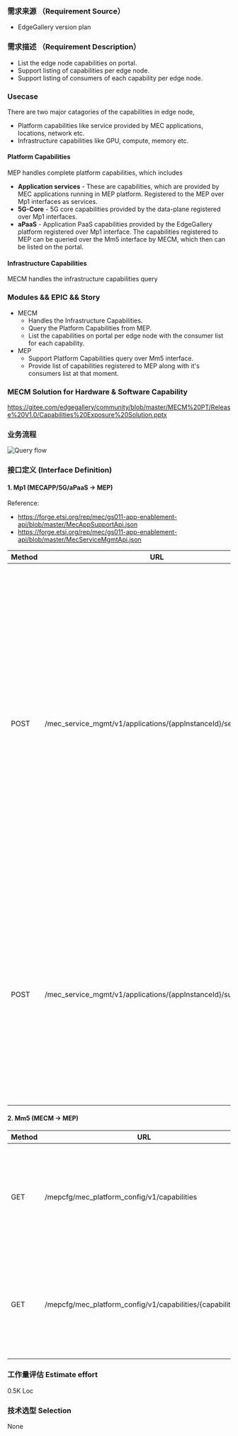 ### 需求来源 （Requirement Source）

- EdgeGallery version plan


### 需求描述 （Requirement Description）
- List the edge node capabilities on portal.
- Support listing of capabilities per edge node.
- Support listing of consumers of each capability per edge node.


### Usecase
There are two major catagories of the capabilities in edge node, 
- Platform capabilities like service provided by MEC applications, locations, network etc.
- Infrastructure capabilities like GPU, compute, memory etc.

#### Platform Capabilities
MEP handles complete platform capabilities, which includes
- **Application services** - These are capabilities, which are provided by MEC applications running in MEP platform. Registered to the MEP over Mp1 interfaces as services.
- **5G-Core** - 5G core capabilities provided by the data-plane registered over Mp1 interfaces.
- **aPaaS** - Application PaaS capabilities provided by the EdgeGallery platform registered over Mp1 interface.
The capabilities registered to MEP can be queried over the Mm5 interface by MECM, which then can be listed on the portal.

#### Infrastructure Capabilities
MECM handles the infrastructure capabilities query

### Modules && EPIC && Story
- MECM 
    - Handles the Infrastructure Capabilities.
    - Query the Platform Capabilities from MEP.
    - List the capabilities on portal per edge node with the consumer list for each capability.
- MEP 
    - Support Platform Capabilities query over Mm5 interface.
    - Provide list of capabilities registered to MEP along with it's consumers list at that moment.

### MECM Solution for Hardware & Software Capability
https://gitee.com/edgegallery/community/blob/master/MECM%20PT/Release%20V1.0/Capabilities%20Exposure%20Solution.pptx


### 业务流程
![Query flow](https://images.gitee.com/uploads/images/2020/1029/152205_3918141b_7625394.png "quwery_flow1.png")

### 接口定义 (Interface Definition)
#### 1. Mp1 (MECAPP/5G/aPaaS -> MEP)
Reference: 
- https://forge.etsi.org/rep/mec/gs011-app-enablement-api/blob/master/MecAppSupportApi.json
- https://forge.etsi.org/rep/mec/gs011-app-enablement-api/blob/master/MecServiceMgmtApi.json
  
|  Method | URL  | Body|
|---|---|---|
| POST  | /mec_service_mgmt/v1/applications/{appInstanceId}/services  | <pre>{<br>  "serName": "ExampleService",<br>  "serCategory": {<br>    "href": "/example/catalogue1",<br>    "id": "id12345",<br>    "name": "RNI",<br>    "version": "version1"<br>  },<br>  "version": "ServiceVersion1",<br>  "state": "ACTIVE",<br>  "transportId": "Rest1",<br>  "transportInfo": {<br>    "id": "TransId12345",<br>    "name": "REST",<br>    "description": "REST API",<br>    "type": "REST_HTTP",<br>    "protocol": "HTTP",<br>    "version": "2.0",<br>    "endpoint": {},<br>    "security": {<br>      "oAuth2Info": {<br>        "grantTypes": [<br>          "OAUTH2_CLIENT_CREDENTIALS"<br>        ],<br>        "tokenEndpoint": "/mecSerMgmtApi/security/TokenEndPoint"<br>      }<br>    },<br>    "implSpecificInfo": {}<br>  },<br>  "serializer": "JSON",<br>  "scopeOfLocality": "MEC_SYSTEM",<br>  "consumedLocalOnly": false,<br>  "isLocal": true<br>}</pre>|
| POST  | /mec_service_mgmt/v1/applications/{appInstanceId}/subscriptions | <pre>{<br>  "subscriptionType": "SerAvailabilityNotificationSubscription",<br>  "callbackReference": "string",<br>  "filteringCriteria": {<br>    "serInstanceIds": [<br>      "ServiceInstance123"<br>    ],<br>    "serNames": [<br>      "ExampleService"<br>    ],<br>    "serCategories": [<br>      {<br>        "href": "/example/catalogue1",<br>        "id": "id12345",<br>        "name": "RNI",<br>        "version": "version1"<br>      }<br>    ],<br>    "states": [<br>      "ACTIVE"<br>    ],<br>    "isLocal": true<br>  }<br>}</pre> |

#### 2. Mm5 (MECM -> MEP)

|  Method | URL  | Request | Response |
|---|---|---|---|
| GET  | /mepcfg/mec_platform_config/v1/capabilities  | None | <pre>[{<br>	"capabilityId": "ServiceInstance123",<br>	"capabilityName": "ExampleService",<br>	"status": "ACTIVE",<br>	"version": "1.0",<br>	"consumers": [<br>		{<br>			"applicationInstanceId": "5abe4782-2c70-4e47-9a4e-0ee3a1a0fd1f"<br>		}<br>	]<br>}]</pre> |
| GET  | /mepcfg/mec_platform_config/v1/capabilities/{capabilityId}  | None | <pre>{<br>	"capabilityId": "ServiceInstance123",<br>	"capabilityName": "ExampleService",<br>	"status": "ACTIVE",<br>	"version": "1.0",<br>	"consumers": [<br>		{<br>			"applicationInstanceId": "5abe4782-2c70-4e47-9a4e-0ee3a1a0fd1f"<br>		}<br>	]<br>}</pre> |


### 工作量评估 Estimate effort
0.5K Loc

### 技术选型 Selection
None